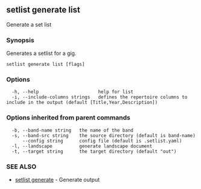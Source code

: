 ## setlist generate list

Generate a set list

### Synopsis

Generates a setlist for a gig.


```
setlist generate list [flags]
```

### Options

```
  -h, --help                      help for list
  -i, --include-columns strings   defines the repertoire columns to include in the output (default [Title,Year,Description])
```

### Options inherited from parent commands

```
  -b, --band-name string   the name of the band
  -s, --band-src string    the source directory (default is band-name)
      --config string      config file (default is .setlist.yaml)
  -l, --landscape          generate landscape document
  -t, --target string      the target directory (default "out")
```

### SEE ALSO

* [setlist generate](setlist_generate.md)	 - Generate output

